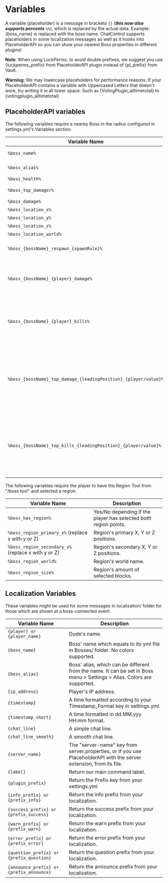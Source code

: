# Variables

A variable (placeholder) is a message in brackets `{}` (***this now also supports percents*** `%%`), which is replaced by the actual data. Example: {boss_name} is replaced with the boss name. ChatControl supports placeholders in some localization messages as well as it hooks into PlaceholderAPI so you can show your nearest Boss properties in different plugins!

**Note**: When using LuckPerms, to avoid double prefixes, we suggest you use {luckperms_prefix} from PlaceholderAPI plugin instead of {pl_prefix} from Vault.

**Warning:** We may lowercase placeholders for performance reasons. If your PlaceholderAPI contains a variable with Uppercased Letters that doesn't work, try writing it in all lower space: Such as {VotingPlugin_alltimetotal} to {votingplugin_alltimetotal}


## PlaceholderAPI variables

The following variables require a nearby Boss in the radius configured in settings.yml's Variables section.

| Variable Name | Description |
|---|---|
| `%boss_name%` | Closest boss' name (the same as the file name). |
| `%boss_alias%` | Closest boss' alias. Colors are supported. |
| `%boss_health%` | Closest boss' health. |
| `%boss_top_damager%` | Closest boss' top damager player name. |
| `%boss_damage%` | Closest boss' top damage. |
| `%boss_location_x%` | Closest boss' X position. |
| `%boss_location_y%` | Closest boss' Y position. |
| `%boss_location_z%` | Closest boss' Z position. |
| `%boss_location_world%` | Closest boss' world name. |
| `%boss_{bossName}_respawn_{spawnRule}%` | Display the time until the given Boss respawns from the given respawn rule. |
| `%boss_{bossName}_{player}_damage%` | Display the total damage the given player has dealt to this Boss, counts damage dealt to all spawned entities. You can replace {player} with player for the current player, or give a player name. |
| `%boss_{bossName}_{player}_kills%` | Display how many Bosses the player has killed. The way this is counted is listening to a Boss entity death event and getting the killer from there. You can replace {player} with player for the current player, or give a player name. |
| `%boss_{bossName}_top_damage_{leadingPosition}_{player/value}%` | Get the player's name or the amount of damage (see `%boss_{bossName}_{player}_damage%`) that the player at the given leading order has dealt. For example: `%boss_Zombie_top_damage_1_player%` returns the name of the player who dealt the most damage to the Zombie boss. Replace 1 with 2 to get the second most damaging player, etc. |
| `%boss_{bossName}_top_kills_{leadingPosition}_{player/value}%` | Get the player's name or the amount of killed entities (see `%boss_{bossName}_{player}_kills%`) that the player at the given leading order has dealt. For example: `%boss_Zombie_top_kills_1_player%` returns the name of the player who killed the most Zombie bosses. Replace 1 with 2 to get the second most damaging player, etc. |

The following variables require the player to have the Region Tool from "/boss tool" and selected a region.

| Variable Name | Description |
|---|---|
| `%boss_has_region%` | Yes/No depending if the player has selected both region points. |
| `%boss_region_primary_x%` (replace x with y or Z) | Region's primary X, Y or Z positions. |
| `%boss_region_secondary_x%` (replace x with y or Z) | Region's secondary X, Y or Z positions. |
| `%boss_region_world%` | Region's world name. |
| `%boss_region_size%` | Region's amount of selected blocks. |

## Localization Variables

These variables might be used for some messages in localization/ folder for those which are shown at a boss-connected event.

| Variable Name | Description |
|---|---|
| `{player} or {player_name}` | Dude's name. |
| `{boss_name}` | Boss' name which equals to its yml file in Bosses/ folder. No colors supported. |
| `{boss_alias}` | Boss' alias, which can be different from the name. It can be set in Boss menu > Settings > Alias. Colors are supported. |
| `{ip_address}` | Player's IP address. |
| `{timestamp}` | A time formatted according to your Timestamp_Format key in settings.yml |
| `{timestamp_short}` | A time formatted in dd.MM.yyy HH:mm format. |
| `{chat_line}` | A simple chat line. |
| `{chat_line_smooth}` | A smooth chat line. |
| `{server_name}` | The "server-name" key from server.properties, or if you use PlaceholderAPI with the server extension, from its file. |
| `{label}` | Return our main command label. |
| `{plugin_prefix}` | Return the Prefix key from your settings.yml |
| `{info_prefix} or {prefix_info}` | Return the info prefix from your localization. |
| `{success_prefix} or {prefix_success}` | Return the success prefix from your localization. |
| `{warn_prefix} or {prefix_warn}` | Return the warn prefix from your localization. |
| `{error_prefix} or {prefix_error}` | Return the error prefix from your localization. |
| `{question_prefix} or {prefix_question}` | Return the question prefix from your localization. |
| `{announce_prefix} or {prefix_announce}` | Return the announce prefix from your localization. |